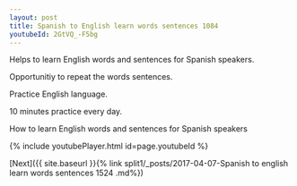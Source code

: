 ```yaml
---
layout: post
title: Spanish to English learn words sentences 1084 
youtubeId: 2GtVQ_-F5bg
---
```

 
 
Helps to learn English words and sentences for Spanish speakers.

Opportunitiy to repeat the words sentences. 

Practice English language. 
 
10 minutes practice every day. 
 
How to learn English words and sentences for Spanish speakers 
 
{% include youtubePlayer.html id=page.youtubeId %}
 
 
[Next]({{ site.baseurl }}{% link  split1/_posts/2017-04-07-Spanish to english learn words sentences 1524 .md%})
 
